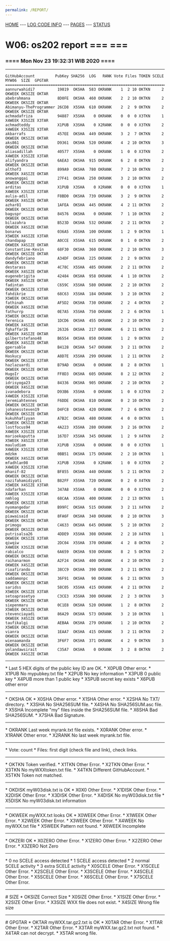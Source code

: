 ```yaml
---
permalink: /REPORT/
---
```

[HOME](../) ---
[LOG CODE INFO](https://osp4diss.vlsm.org/ETC/logCodes.txt) ---
[PAGES](../GitHubPages/) ---
[STATUS](../STATUS/)

# W06: os202 report === ===
### ==== Mon Nov 23 19:32:31 WIB 2020 ====
<hr>

```
GitHubAccount         PubKey SHA256  LOG   RANK Vote Files TOKEN SCELE MYW06  SIZE  GPGTAR
==========================================================================================
aannurwahidi7          19819  OKSHA  583 OKRANK    1  2 10 OKTKN     2 OKWEEK OKSIZE OKTAR
abebrahmana            8D0FE  OKSHA  460 OKRANK    2  2 10 OKTKN     2 OKWEEK OKSIZE OKTAR
Abimanyu-TheProgrammer 26CD8  X5SHA  610 OKRANK    2  2  9 OKTKN     2 OKWEEK OKSIZE OKTAR
achmadafriza           94887  X5SHA    0 OKRANK    0  0  0 X3TKN     1 X4WEEK X3SIZE X3TAR
achmadteddy            X1PUB  X3SHA    0 X2RANK    0  0  0 X3TKN     2 X4WEEK X3SIZE X3TAR
akbarrafs              457EE  OKSHA  449 OKRANK    3  2  7 OKTKN     2 OKWEEK OKSIZE OKTAR
aks861                 D9361  OKSHA  520 OKRANK    4  2 10 OKTKN     3 OKWEEK OKSIZE OKTAR
aliasadillah           40577  X5SHA    0 OKRANK    1  0  0 X3TKN     2 X4WEEK X3SIZE X3TAR
alifyandra             6AEA3  OKSHA  915 OKRANK    6  2  8 OKTKN     2 OKWEEK OKSIZE OKTAR
althof3                899A9  OKSHA  780 OKRANK    7  2 10 OKTKN     2 OKWEEK X4SIZE OKTAR
anowanggai             27F41  OKSHA  250 OKRANK    3  2 10 OKTKN     2 OKWEEK OKSIZE OKTAR
arditas                X1PUB  X3SHA    0 X2RANK    0  0  0 X3TKN     1 X4WEEK X3SIZE X3TAR
aulia-adil             F8BD0  OKSHA  739 OKRANK    3  2  9 OKTKN     2 OKWEEK X4SIZE OKTAR
azhar81                1AFEA  OKSHA  445 OKRANK    4  2 11 OKTKN     2 OKWEEK OKSIZE OKTAR
baguspr                84576  OKSHA    0 OKRANK    7  1 10 OKTKN     2 OKWEEK OKSIZE OKTAR
bilazahra              B523D  OKSHA  532 OKRANK    2  2 11 OKTKN     2 OKWEEK X4SIZE OKTAR
bonarws                036A5  X5SHA  100 OKRANK    1  2  9 OKTKN     1 X5WEEK X4SIZE X3TAR
chandapap              A0CCE  X5SHA  615 OKRANK    0  1  0 OKTKN     2 OKWEEK X4SIZE OKTAR
Constantine-Kevin      68F30  OKSHA  360 OKRANK    2  2 10 OKTKN     3 OKWEEK OKSIZE OKTAR
dandyfebriano          A34DF  OKSHA  225 OKRANK    2  2  9 OKTKN     2 OKWEEK OKSIZE OKTAR
destarass              4C78C  X5SHA  485 OKRANK    2  2 11 OKTKN     2 OKWEEK X4SIZE OKTAR
eugenebrigita          42484  OKSHA  958 OKRANK    4  1 10 OKTKN     2 OKWEEK X4SIZE OKTAR
fadintan               C659C  X5SHA  580 OKRANK    2  2 10 OKTKN     2 OKWEEK OKSIZE X3TAR
fahdikrie              68C63  X5SHA  184 OKRANK    3  2 10 OKTKN     2 X5WEEK OKSIZE OKTAR
fathinah               AF5D2  OKSHA  730 OKRANK    2  2  4 OKTKN     2 OKWEEK X4SIZE OKTAR
fathurrp               0E7A5  X5SHA  750 OKRANK    2  2  6 OKTKN     1 X5WEEK OKSIZE OKTAR
ferenica               1DCD6  OKSHA  455 OKRANK    2  2 10 OKTKN     2 OKWEEK X4SIZE OKTAR
fghaffar26             26326  OKSHA  217 OKRANK    6  2 11 OKTKN     2 OKWEEK X4SIZE OKTAR
gilbertstefano48       B6554  OKSHA  850 OKRANK    1  2  9 OKTKN     2 OKWEEK X4SIZE OKTAR
gpersable              B4128  OKSHA  547 OKRANK    3  2 11 OKTKN     2 OKWEEK OKSIZE OKTAR
Haskucy                A8D7E  X5SHA  299 OKRANK    1  2 11 OKTKN     2 OKWEEK OKSIZE X3TAR
hazlazuardi            B79AD  OKSHA    0 OKRANK    8  2  8 OKTKN     1 OKWEEK OKSIZE OKTAR
HugoIr                 FF8D3  OKSHA  605 OKRANK    8  2 12 OKTKN     2 OKWEEK OKSIZE OKTAR
idrisyoga23            84336  OKSHA  905 OKRANK    2  2 10 OKTKN     2 OKWEEK X4SIZE OKTAR
ivanadebora            D93B6  X5SHA    0 OKRANK    1  0  0 X3TKN     2 X4WEEK X3SIZE X3TAR
jeremiahtennes         F6DDE  OKSHA  810 OKRANK    0  2 10 OKTKN     2 OKWEEK OKSIZE OKTAR
johanessteven19        D4FC8  OKSHA  420 OKRANK    7  2  6 OKTKN     2 OKWEEK OKSIZE OKTAR
kukuhhafiyyan          A7B2C  OKSHA  480 OKRANK    4  0  0 OKTKN     1 X5WEEK OKSIZE OKTAR
lostfocus94            4A223  X5SHA  280 OKRANK    3  2 16 OKTKN     2 X4WEEK X3SIZE X3TAR
marioekaputta          167D7  X5SHA  345 OKRANK    1  2  9 X4TKN     2 X5WEEK X4SIZE X3TAR
mauludiam              X1PUB  X3SHA    0 OKRANK    0  0  0 X3TKN     1 X4WEEK X3SIZE X3TAR
mdzkm                  0BB51  OKSHA  175 OKRANK    2  2 10 OKTKN     1 OKWEEK X4SIZE OKTAR
mfadhlan98             X1PUB  X3SHA    0 X2RANK    1  0  0 X3TKN     2 X4WEEK X3SIZE X3TAR
mhanif-82              BF855  OKSHA  440 OKRANK    5  2 11 OKTKN     2 OKWEEK OKSIZE OKTAR
nazifahamidiyati       B82FF  X5SHA  720 OKRANK    0  2  0 X4TKN     2 X5WEEK X4SIZE X3TAR
ndafarhan              347A8  X5SHA    0 OKRANK    0  0  0 X3TKN     2 X4WEEK X3SIZE X3TAR
nmhlog                 68CAA  X5SHA  400 OKRANK    2  2 13 OKTKN     1 OKWEEK OKSIZE X3TAR
nyomangedar            B99FC  OKSHA  515 OKRANK    3  2 11 X4TKN     2 OKWEEK OKSIZE OKTAR
piawaisaid             8FA6F  OKSHA  340 OKRANK    0  2 10 OKTKN     3 OKWEEK OKSIZE OKTAR
primogu                C4633  OKSHA  645 OKRANK    5  2 10 OKTKN     2 OKWEEK OKSIZE OKTAR
putrisalsa26           4DDE9  X5SHA  308 OKRANK    2  2 10 X4TKN     1 OKWEEK OKSIZE X3TAR
qiwqiw                 2DC04  X5SHA  370 OKRANK    4  2  8 OKTKN     2 X4WEEK X3SIZE OKTAR
rabialco               6A659  OKSHA  930 OKRANK    8  2  5 OKTKN     2 OKWEEK OKSIZE OKTAR
raihanarmon            A2F24  OKSHA  400 OKRANK    4  2 10 OKTKN     2 OKWEEK X4SIZE OKTAR
rioafirando            38CC9  OKSHA  390 OKRANK    3  2 11 OKTKN     2 OKWEEK OKSIZE OKTAR
saddamonpc             36F91  OKSHA   90 OKRANK    6  2 11 OKTKN     3 OKWEEK OKSIZE OKTAR
saridss                58C05  X5SHA  415 OKRANK    4  2 11 OKTKN     2 X5WEEK OKSIZE X3TAR
setoaprasetyo          C3CE3  X5SHA  300 OKRANK    2  2  3 OKTKN     3 OKWEEK OKSIZE OKTAR
siepenmaru             0C1E8  OKSHA  520 OKRANK    1  2  8 OKTKN     2 X5WEEK OKSIZE OKTAR
stevenciayadi          86A29  OKSHA  573 OKRANK    3  2 10 OKTKN     1 OKWEEK X4SIZE OKTAR
taufikalgi             AEBAA  OKSHA  279 OKRANK    1  2 10 OKTKN     2 X5WEEK OKSIZE OKTAR
vianra                 1EAA7  OKSHA  415 OKRANK    3  2 11 OKTKN     2 OKWEEK OKSIZE OKTAR
wienaamanda            3F6F7  OKSHA  371 OKRANK    4  2  9 OKTKN     3 OKWEEK OKSIZE OKTAR
yolandawsirait         C35A7  OKSHA    0 OKRANK    3  2  8 OKTKN     2 OKWEEK X4SIZE OKTAR
```

<hr>
* Last 5 HEX digits of the public key ID are OK.
* X0PUB Other error.
* X1PUB No mypubkey.txt file
* X2PUB No key information
* X3PUB 0 public key
* X4PUB more than 1 public key
* X5PUB secret key exists
* X6PUB other error
<hr>
* OKSHA OK
* X0SHA Other error.
* X1SHA Other error.
* X2SHA No TXT/ directory.
* X3SHA No SHA256SUM file.
* X4SHA No SHA256SUM.asc file.
* X5SHA Incomplete "my" files inside the SHA256SUM file.
* X6SHA Bad SHA256SUM.
* X7SHA Bad Signature.
<hr>
* OKRANK Last week myrank.txt file exists.
* X0RANK Other error.
* X1RANK Other error.
* X2RANK No last week myrank.txt file.
<hr>
* Vote: count
* Files: first digit (check file and link), check links.
<hr>
* OKTKN Token verified.
* X1TKN Other Error.
* X2TKN Other Error.
* X3TKN No myWXXtoken.txt file.
* X4TKN Different GitHubAccount.
* X5TKN Token not matched.
<hr>
* OKDISK myW03disk.txt is OK
* X0X0   Other Error.
* X1DISK Other Error.
* X2DISK Other Error.
* X3DISK Other Error.
* X4DISK No myW03disk.txt file
* X5DISK No myW03disk.txt information
<hr>
* OKWEEK myWXX.txt looks OK
* X0WEEK Other Error.
* X1WEEK Other Error.
* X2WEEK Other Error.
* X3WEEK Other Error.
* X4WEEK No myWXX.txt file
* X5WEEK Pattern not found.
* X6WEEK Incomplete
<hr>
* OKZERI OK
* X0ZERO Other Error.
* X1ZERO Other Error.
* X2ZERO Other Error.
* X3ZERO Not Zero
<hr>
* 0 no SCELE access detected
* 1 SCELE access detected
* 2 normal SCELE activity
* 3 extra  SCELE activity
* X0SCELE Other Error.
* X1SCELE Other Error.
* X2SCELE Other Error.
* X3SCELE Other Error.
* X4SCELE Other Error.
* X5SCELE Other Error.
* X6SCELE Other Error.
* X7SCELE Other Error.
<hr>
# SIZE
* OKSIZE Correct Size
* X0SIZE Other Error.
* X1SIZE Other Error.
* X2SIZE Other Error.
* X3SIZE WXX file does not exist.
* X4SIZE Wrong file size
<hr>
# GPGTAR
* OKTAR  myWXX.tar.gz2.txt is OK
* X0TAR  Other Error.
* X1TAR  Other Error.
* X2TAR  Other Error.
* X3TAR  myWXX.tar.gz2.txt not found.
* X4TAR  can not decrypt.
* X5TAR  wrong file.


